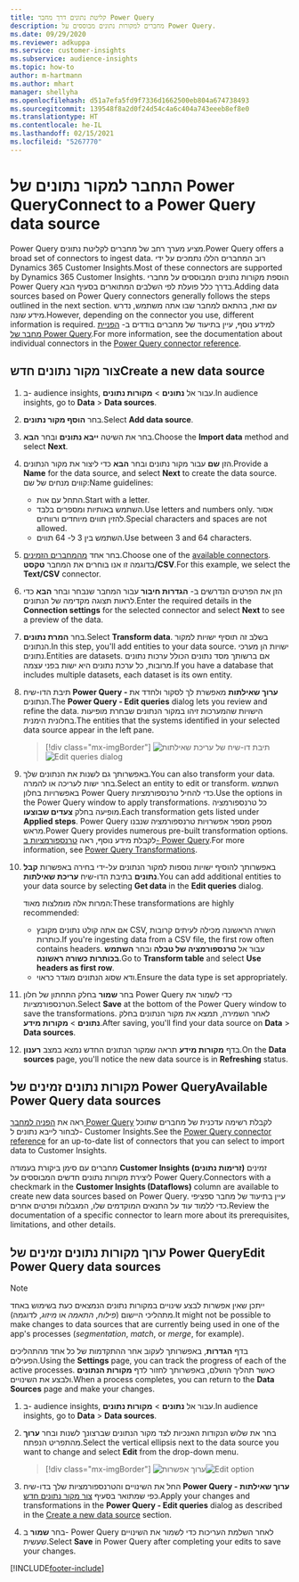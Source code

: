 ```yaml
---
title: קליטת נתונים דרך מחבר Power Query
description: מחברים למקורות נתונים מבוססים על Power Query.
ms.date: 09/29/2020
ms.reviewer: adkuppa
ms.service: customer-insights
ms.subservice: audience-insights
ms.topic: how-to
author: m-hartmann
ms.author: mhart
manager: shellyha
ms.openlocfilehash: d51a7efa5fd9f7336d1662500eb804a674738493
ms.sourcegitcommit: 139548f8a2d0f24d54c4a6c404a743eeeb8ef8e0
ms.translationtype: HT
ms.contentlocale: he-IL
ms.lasthandoff: 02/15/2021
ms.locfileid: "5267770"
---
```

# <a name="connect-to-a-power-query-data-source"></a><span data-ttu-id="9392c-103">התחבר למקור נתונים של Power Query</span><span class="sxs-lookup"><span data-stu-id="9392c-103">Connect to a Power Query data source</span></span>

<span data-ttu-id="9392c-104">Power Query מציע מערך רחב של מחברים לקליטת נתונים.</span><span class="sxs-lookup"><span data-stu-id="9392c-104">Power Query offers a broad set of connectors to ingest data.</span></span> <span data-ttu-id="9392c-105">רוב המחברים הללו נתמכים על ידי Dynamics 365 Customer Insights.</span><span class="sxs-lookup"><span data-stu-id="9392c-105">Most of these connectors are supported by Dynamics 365 Customer Insights.</span></span> <span data-ttu-id="9392c-106">הוספת מקורות נתונים המבוססים על מחברי Power Query בדרך כלל פועלת לפי השלבים המתוארים בסעיף הבא.</span><span class="sxs-lookup"><span data-stu-id="9392c-106">Adding data sources based on Power Query connectors generally follows the steps outlined in the next section.</span></span> <span data-ttu-id="9392c-107">עם זאת, בהתאם למחבר שבו אתה משתמש, נדרש מידע שונה.</span><span class="sxs-lookup"><span data-stu-id="9392c-107">However, depending on the connector you use, different information is required.</span></span> <span data-ttu-id="9392c-108">למידע נוסף, עיין בתיעוד של מחברים בודדים ב- [הפניית מחבר של Power Query](https://docs.microsoft.com/power-query/connectors/).</span><span class="sxs-lookup"><span data-stu-id="9392c-108">For more information, see the documentation about individual connectors in the [Power Query connector reference](https://docs.microsoft.com/power-query/connectors/).</span></span>

## <a name="create-a-new-data-source"></a><span data-ttu-id="9392c-109">צור מקור נתונים חדש</span><span class="sxs-lookup"><span data-stu-id="9392c-109">Create a new data source</span></span>

1. <span data-ttu-id="9392c-110">ב- audience insights, עבור אל **נתונים** > **מקורות נתונים**.</span><span class="sxs-lookup"><span data-stu-id="9392c-110">In audience insights, go to **Data** > **Data sources**.</span></span>

1. <span data-ttu-id="9392c-111">בחר **הוסף מקור נתונים**.</span><span class="sxs-lookup"><span data-stu-id="9392c-111">Select **Add data source**.</span></span>

1. <span data-ttu-id="9392c-112">בחר את השיטה **ייבא נתונים** ובחר **הבא**.</span><span class="sxs-lookup"><span data-stu-id="9392c-112">Choose the **Import data** method and select **Next**.</span></span>

1. <span data-ttu-id="9392c-113">הזן **שם** עבור מקור נתונים ובחר **הבא** כדי ליצור את מקור הנתונים.</span><span class="sxs-lookup"><span data-stu-id="9392c-113">Provide a **Name** for the data source, and select **Next** to create the data source.</span></span> <span data-ttu-id="9392c-114">קווים מנחים של שם:</span><span class="sxs-lookup"><span data-stu-id="9392c-114">Name guidelines:</span></span> 
   - <span data-ttu-id="9392c-115">התחל עם אות.</span><span class="sxs-lookup"><span data-stu-id="9392c-115">Start with a letter.</span></span>
   - <span data-ttu-id="9392c-116">השתמש באותיות ומספרים בלבד.</span><span class="sxs-lookup"><span data-stu-id="9392c-116">Use letters and numbers only.</span></span> <span data-ttu-id="9392c-117">אסור להזין תווים מיוחדים ורווחים.</span><span class="sxs-lookup"><span data-stu-id="9392c-117">Special characters and spaces are not allowed.</span></span>
   - <span data-ttu-id="9392c-118">השתמש בין 3 ל- 64 תווים.</span><span class="sxs-lookup"><span data-stu-id="9392c-118">Use between 3 and 64 characters.</span></span>

1. <span data-ttu-id="9392c-119">בחר אחד [מהמחברים הזמינים](#available-power-query-data-sources).</span><span class="sxs-lookup"><span data-stu-id="9392c-119">Choose one of the [available connectors](#available-power-query-data-sources).</span></span> <span data-ttu-id="9392c-120">בדוגמה זו אנו בוחרים את המחבר **טקסט/CSV**.</span><span class="sxs-lookup"><span data-stu-id="9392c-120">For this example, we select the **Text/CSV** connector.</span></span>

1. <span data-ttu-id="9392c-121">הזן את הפרטים הנדרשים ב- **הגדרות חיבור** עבור המחבר שנבחר ובחר **הבא** כדי לראות תצוגה מקדימה של הנתונים.</span><span class="sxs-lookup"><span data-stu-id="9392c-121">Enter the required details in the **Connection settings** for the selected connector and select **Next** to see a preview of the data.</span></span>

1. <span data-ttu-id="9392c-122">בחר **המרת נתונים**.</span><span class="sxs-lookup"><span data-stu-id="9392c-122">Select **Transform data**.</span></span> <span data-ttu-id="9392c-123">בשלב זה תוסיף ישויות למקור הנתונים.</span><span class="sxs-lookup"><span data-stu-id="9392c-123">In this step, you'll add entities to your data source.</span></span> <span data-ttu-id="9392c-124">ישויות הן מערכי נתונים.</span><span class="sxs-lookup"><span data-stu-id="9392c-124">Entities are datasets.</span></span> <span data-ttu-id="9392c-125">אם ברשותך מסד נתונים הכולל ערכות נתונים מרובות, כל ערכת נתונים היא ישות בפני עצמה.</span><span class="sxs-lookup"><span data-stu-id="9392c-125">If you have a database that includes multiple datasets, each dataset is its own entity.</span></span>

1. <span data-ttu-id="9392c-126">תיבת הדו-שיח **Power Query - ערוך שאילתות** מאפשרת לך לסקור ולחדד את הנתונים.</span><span class="sxs-lookup"><span data-stu-id="9392c-126">The **Power Query - Edit queries** dialog lets you review and refine the data.</span></span> <span data-ttu-id="9392c-127">הישויות שהמערכות זיהו במקור הנתונים שבחרת מופיעות בחלונית הימנית.</span><span class="sxs-lookup"><span data-stu-id="9392c-127">The entities that the systems identified in your selected data source appear in the left pane.</span></span>

   > [!div class="mx-imgBorder"]
   > <span data-ttu-id="9392c-128">![תיבת דו-שיח של עריכת שאילתות](media/data-manager-configure-edit-queries.png "תיבת דו-שיח של עריכת שאילתות")</span><span class="sxs-lookup"><span data-stu-id="9392c-128">![Edit queries dialog](media/data-manager-configure-edit-queries.png "Edit queries dialog")</span></span>

1. <span data-ttu-id="9392c-129">באפשרותך גם לשנות את הנתונים שלך.</span><span class="sxs-lookup"><span data-stu-id="9392c-129">You can also transform your data.</span></span> <span data-ttu-id="9392c-130">בחר ישות לעריכה או להמרה.</span><span class="sxs-lookup"><span data-stu-id="9392c-130">Select an entity to edit or transform.</span></span> <span data-ttu-id="9392c-131">השתמש באפשרויות בחלון Power Query כדי להחיל טרנספורמציות.</span><span class="sxs-lookup"><span data-stu-id="9392c-131">Use the options in the Power Query window to apply transformations.</span></span> <span data-ttu-id="9392c-132">כל טרנספורמציה מופיעה בחלק **צעדים שבוצעו**.</span><span class="sxs-lookup"><span data-stu-id="9392c-132">Each transformation gets listed under **Applied steps**.</span></span> <span data-ttu-id="9392c-133">Power Query מספק מספר אפשרויות טרנספורמציה שנבנו מראש.</span><span class="sxs-lookup"><span data-stu-id="9392c-133">Power Query provides numerous pre-built transformation options.</span></span> <span data-ttu-id="9392c-134">לקבלת מידע נוסף, ראה [טרנספורמציות ב- Power Query](https://docs.microsoft.com/power-query/power-query-what-is-power-query#transformations).</span><span class="sxs-lookup"><span data-stu-id="9392c-134">For more information, see [Power Query Transformations](https://docs.microsoft.com/power-query/power-query-what-is-power-query#transformations).</span></span>

1. <span data-ttu-id="9392c-135">באפשרותך להוסיף ישויות נוספות למקור הנתונים על-ידי בחירה באפשרות **קבל נתונים** בתיבת הדו-שיח **עריכת שאילתות**.</span><span class="sxs-lookup"><span data-stu-id="9392c-135">You can add additional entities to your data source by selecting **Get data** in the **Edit queries** dialog.</span></span>

   <span data-ttu-id="9392c-136">המרות אלה מומלצות מאוד:</span><span class="sxs-lookup"><span data-stu-id="9392c-136">These transformations are highly recommended:</span></span>

   - <span data-ttu-id="9392c-137">אם אתה קולט נתונים מקובץ CSV, השורה הראשונה מכילה לעיתים קרובות כותרות.</span><span class="sxs-lookup"><span data-stu-id="9392c-137">If you're ingesting data from a CSV file, the first row often contains headers.</span></span> <span data-ttu-id="9392c-138">עבור אל **טרנספורמציה של טבלה** ובחר **השתמש בכותרות כשורה ראשונה**.</span><span class="sxs-lookup"><span data-stu-id="9392c-138">Go to **Transform table** and select **Use headers as first row**.</span></span>
   - <span data-ttu-id="9392c-139">ודא שסוג הנתונים מוגדר כראוי.</span><span class="sxs-lookup"><span data-stu-id="9392c-139">Ensure the data type is set appropriately.</span></span>

1. <span data-ttu-id="9392c-140">בחר **שמור** בחלק התחתון של חלון Power Query כדי לשמור את הטרנספורמציות.</span><span class="sxs-lookup"><span data-stu-id="9392c-140">Select **Save** at the bottom of the Power Query window to save the transformations.</span></span> <span data-ttu-id="9392c-141">לאחר השמירה, תמצא את מקור הנתונים בחלק **נתונים** > **מקורות מידע**.</span><span class="sxs-lookup"><span data-stu-id="9392c-141">After saving, you'll find your data source on **Data** > **Data sources**.</span></span>

1. <span data-ttu-id="9392c-142">בדף **מקורות מידע** תראה שמקור הנתונים החדש נמצא במצב **רענון**.</span><span class="sxs-lookup"><span data-stu-id="9392c-142">On the **Data sources** page, you'll notice the new data source is in **Refreshing** status.</span></span>

## <a name="available-power-query-data-sources"></a><span data-ttu-id="9392c-143">מקורות נתונים זמינים של Power Query</span><span class="sxs-lookup"><span data-stu-id="9392c-143">Available Power Query data sources</span></span>

<span data-ttu-id="9392c-144">ראה את [הפניה למחבר Power Query](https://docs.microsoft.com/power-query/connectors/) לקבלת רשימה עדכנית של מחברים שתוכל לבחור לייבא נתונים ל- Customer Insights.</span><span class="sxs-lookup"><span data-stu-id="9392c-144">See the [Power Query connector reference](https://docs.microsoft.com/power-query/connectors/) for an up-to-date list of connectors that you can select to import data to Customer Insights.</span></span> 

<span data-ttu-id="9392c-145">מחברים עם סימן ביקורת בעמודה **Customer Insights (זרימות נתונים)** זמינים ליצירת מקורות נתונים חדשים המבוססים על Power Query.</span><span class="sxs-lookup"><span data-stu-id="9392c-145">Connectors with a checkmark in the **Customer Insights (Dataflows)** column are available to create new data sources based on Power Query.</span></span> <span data-ttu-id="9392c-146">עיין בתיעוד של מחבר ספציפי כדי ללמוד עוד על התנאים המוקדמים שלו, המגבלות ופרטים אחרים.</span><span class="sxs-lookup"><span data-stu-id="9392c-146">Review the documentation of a specific connector to learn more about its prerequisites, limitations, and other details.</span></span>

## <a name="edit-power-query-data-sources"></a><span data-ttu-id="9392c-147">ערוך מקורות נתונים זמינים של Power Query</span><span class="sxs-lookup"><span data-stu-id="9392c-147">Edit Power Query data sources</span></span>

> [!NOTE]
> <span data-ttu-id="9392c-148">ייתכן שאין אפשרות לבצע שינויים במקורות נתונים הנמצאים כעת בשימוש באחד מתהליכי היישום (*פילוח*, *התאמה* או *מיזוג*, לדוגמה).</span><span class="sxs-lookup"><span data-stu-id="9392c-148">It might not be possible to make changes to data sources that are currently being used in one of the app's processes (*segmentation*, *match*, or *merge*, for example).</span></span> 
>
> <span data-ttu-id="9392c-149">בדף **הגדרות**, באפשרותך לעקוב אחר ההתקדמות של כל אחד מהתהליכים הפעילים.</span><span class="sxs-lookup"><span data-stu-id="9392c-149">Using the **Settings** page, you can track the progress of each of the active processes.</span></span> <span data-ttu-id="9392c-150">כאשר תהליך הושלם, באפשרותך לחזור לדף **מקורות הנתונים** ולבצע את השינויים.</span><span class="sxs-lookup"><span data-stu-id="9392c-150">When a process completes, you can return to the **Data Sources** page and make your changes.</span></span>

1. <span data-ttu-id="9392c-151">ב- audience insights, עבור אל **נתונים** > **מקורות נתונים**.</span><span class="sxs-lookup"><span data-stu-id="9392c-151">In audience insights, go to **Data** > **Data sources**.</span></span>

2. <span data-ttu-id="9392c-152">בחר את שלוש הנקודות האנכיות לצד מקור הנתונים שברצונך לשנות ובחר **ערוך** מהתפריט הנפתח.</span><span class="sxs-lookup"><span data-stu-id="9392c-152">Select the vertical ellipsis next to the data source you want to change and select **Edit** from the drop-down menu.</span></span>

   > [!div class="mx-imgBorder"]
   > <span data-ttu-id="9392c-153">![ערוך אפשרות](media/edit-option-data-sources.png "ערוך אפשרות")</span><span class="sxs-lookup"><span data-stu-id="9392c-153">![Edit option](media/edit-option-data-sources.png "Edit option")</span></span>

3. <span data-ttu-id="9392c-154">החל את השינויים והטרנספורמציות שלך בדו-שיח **Power Query - ערוך שאילתות** כפי שמתואר בסעיף [צור מקור נתונים חדש](#create-a-new-data-source).</span><span class="sxs-lookup"><span data-stu-id="9392c-154">Apply your changes and transformations in the **Power Query - Edit queries** dialog as described in the [Create a new data source](#create-a-new-data-source) section.</span></span>

4. <span data-ttu-id="9392c-155">בחר **שמור** ב- Power Query לאחר השלמת העריכות כדי לשמור את השינויים שעשית.</span><span class="sxs-lookup"><span data-stu-id="9392c-155">Select **Save** in Power Query after completing your edits to save your changes.</span></span>


[!INCLUDE[footer-include](../includes/footer-banner.md)]
